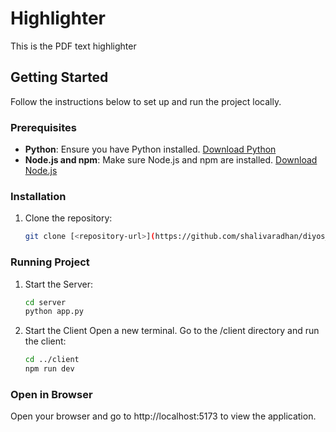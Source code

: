 # Highlighter

This is the PDF text highlighter 

## Getting Started

Follow the instructions below to set up and run the project locally.

### Prerequisites

- **Python**: Ensure you have Python installed. [Download Python](https://www.python.org/downloads/)
- **Node.js and npm**: Make sure Node.js and npm are installed. [Download Node.js](https://nodejs.org/)

### Installation

1. Clone the repository:
   ```bash
   git clone [<repository-url>](https://github.com/shalivaradhan/diyos_pdf_highlighter)

### Running Project 
1. Start the Server:
   ```bash
   cd server
   python app.py

2. Start the Client
   Open a new terminal.
   Go to the /client directory and run the client:
   ```bash
   cd ../client
   npm run dev

### Open in Browser
Open your browser and go to http://localhost:5173 to view the application.


